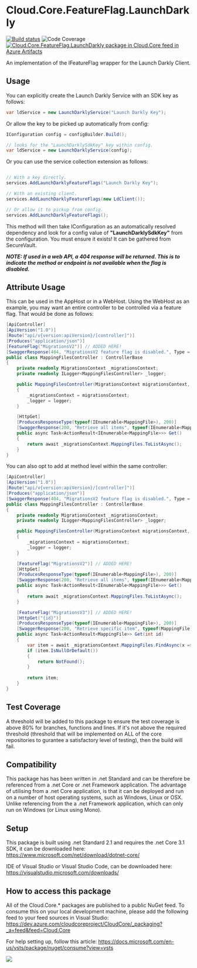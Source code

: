 # **Cloud.Core.FeatureFlag.LaunchDarkly** 
[![Build status](https://dev.azure.com/cloudcoreproject/CloudCore/_apis/build/status/Cloud.Core%20Packages/Cloud.Core.FeatureFlag.LaunchDarkly_Package)](https://dev.azure.com/cloudcoreproject/CloudCore/_build/latest?definitionId=12) ![Code Coverage](https://cloud1core.blob.core.windows.net/codecoveragebadges/Cloud.Core.FeatureFlag.LaunchDarkly-LineCoverage.png) [![Cloud.Core.FeatureFlag.LaunchDarkly package in Cloud.Core feed in Azure Artifacts](https://feeds.dev.azure.com/cloudcoreproject/dfc5e3d0-a562-46fe-8070-7901ac8e64a0/_apis/public/Packaging/Feeds/8949198b-5c74-42af-9d30-e8c462acada6/Packages/9922dfd4-a522-4363-8f25-20e717f65596/Badge)](https://dev.azure.com/cloudcoreproject/CloudCore/_packaging?_a=package&feed=8949198b-5c74-42af-9d30-e8c462acada6&package=9922dfd4-a522-4363-8f25-20e717f65596&preferRelease=true)

An implementation of the IFeatureFlag wrapper for the Launch Darkly Client.

## Usage

You can explicitly create the Launch Darkly Service with an SDK key as follows:

```csharp
var ldService = new LaunchDarklyService("Launch Darkly Key");
```

Or allow the key to be picked up automatically from config:

```csharp
IConfiguration config = configBuilder.Build();

// looks for the "LaunchDarklySdkKey" key within config.
var ldService = new LaunchDarklyService(config); 
```

Or you can use the service collection extension as follows:

```csharp

// With a key directly.
services.AddLaunchDarklyFeatureFlags("Launch Darkly Key");

// With an existing client.
services.AddLaunchDarklyFeatureFlags(new LdClient());

// Or allow it to pickup from config.
services.AddLaunchDarklyFeatureFlags();
```
This method will then take IConfiguration as an automatically resolved dependency and look for a config value of **"LaunchDarklySdkKey"** from the configuration.  You must ensure it exists!  It can be gathered from SecureVault.

_**NOTE:  If used in a web API, a 404 response will be returned.  This is to indicate the method or endpoint is not available when the flag is disabled.**_

## Attribute Usage

This can be used in the AppHost or in a WebHost.  Using the WebHost as an example, you may want an entire controller to be controlled via a feature flag.  That would be done as follows:

```csharp
[ApiController]
[ApiVersion("1.0")]
[Route("api/v{version:apiVersion}/[controller]")]
[Produces("application/json")]
[FeatureFlag("MigrationsV2")] // ADDED HERE!
[SwaggerResponse(404, "MigrationsV2 feature flag is disabled.", Type = null)]
public class MappingFilesController : ControllerBase
{
    private readonly MigrationsContext _migrationsContext;
    private readonly ILogger<MappingFilesController> _logger;

    public MappingFilesController(MigrationsContext migrationsContext, ILogger<MappingFilesController> logger)
    {
        _migrationsContext = migrationsContext;
        _logger = logger;
    }

    [HttpGet]
    [ProducesResponseType(typeof(IEnumerable<MappingFile>), 200)]
    [SwaggerResponse(200, "Retrieve all items", typeof(IEnumerable<MappingFile>))]
    public async Task<ActionResult<IEnumerable<MappingFile>>> Get() 
    {
        return await _migrationsContext.MappingFiles.ToListAsync();
    }
}
```

You can also opt to add at method level within the same controller:

```csharp
[ApiController]
[ApiVersion("1.0")]
[Route("api/v{version:apiVersion}/[controller]")]
[Produces("application/json")]
[SwaggerResponse(404, "MigrationsV2 feature flag is disabled.", Type = null)]
public class MappingFilesController : ControllerBase
{
    private readonly MigrationsContext _migrationsContext;
    private readonly ILogger<MappingFilesController> _logger;

    public MappingFilesController(MigrationsContext migrationsContext, ILogger<MappingFilesController> logger)
    {
        _migrationsContext = migrationsContext;
        _logger = logger;
    }

    [FeatureFlag("MigrationsV2")] // ADDED HERE!
    [HttpGet]
    [ProducesResponseType(typeof(IEnumerable<MappingFile>), 200)]
    [SwaggerResponse(200, "Retrieve all items", typeof(IEnumerable<MappingFile>))]
    public async Task<ActionResult<IEnumerable<MappingFile>>> Get() 
    {
        return await _migrationsContext.MappingFiles.ToListAsync();
    }

    [FeatureFlag("MigrationsV3")] // ADDED HERE!
    [HttpGet("{id}")]
    [ProducesResponseType(typeof(IEnumerable<MappingFile>), 200)]
    [SwaggerResponse(200, "Retrieve specific item", typeof(MappingFile))]
    public async Task<ActionResult<MappingFile>> Get(int id) 
    {
        var item = await _migrationsContext.MappingFiles.FindAsync(x => x.id == id);
        if (item.IsNullOrDefault())
        {
            return NotFound();
        }
        
        return item;
    }
}
```

## Test Coverage
A threshold will be added to this package to ensure the test coverage is above 80% for branches, functions and lines.  If it's not above the required threshold 
(threshold that will be implemented on ALL of the core repositories to gurantee a satisfactory level of testing), then the build will fail.

## Compatibility
This package has has been written in .net Standard and can be therefore be referenced from a .net Core or .net Framework application. The advantage of utilising from a .net Core application, 
is that it can be deployed and run on a number of host operating systems, such as Windows, Linux or OSX.  Unlike referencing from the a .net Framework application, which can only run on 
Windows (or Linux using Mono).
 
## Setup
This package is built using .net Standard 2.1 and requires the .net Core 3.1 SDK, it can be downloaded here: 
https://www.microsoft.com/net/download/dotnet-core/

IDE of Visual Studio or Visual Studio Code, can be downloaded here:
https://visualstudio.microsoft.com/downloads/

## How to access this package
All of the Cloud.Core.* packages are published to a public NuGet feed.  To consume this on your local development machine, please add the following feed to your feed sources in Visual Studio:
https://dev.azure.com/cloudcoreproject/CloudCore/_packaging?_a=feed&feed=Cloud.Core
 
For help setting up, follow this article: https://docs.microsoft.com/en-us/vsts/package/nuget/consume?view=vsts


<img src="https://cloud1core.blob.core.windows.net/icons/cloud_core_small.PNG" />
